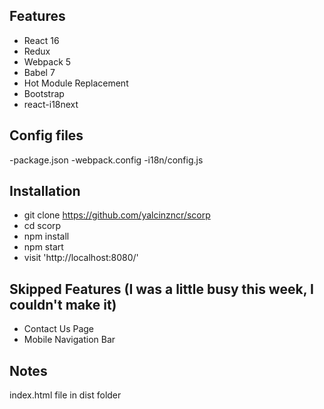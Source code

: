 ## Features
- React 16
- Redux
- Webpack 5
- Babel 7
- Hot Module Replacement
- Bootstrap
- react-i18next

## Config files
-package.json
-webpack.config
-i18n/config.js

## Installation

- git clone https://github.com/yalcinzncr/scorp
- cd scorp
- npm install
- npm start
- visit 'http://localhost:8080/'


## Skipped Features (I was a little busy this week, I couldn't make it)
- Contact Us Page  
- Mobile Navigation Bar

## Notes
index.html file in dist folder







